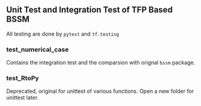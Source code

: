 ## Unit Test and Integration Test of TFP Based BSSM

All testing are done by `pytest` and `tf.testing`
### test_numerical_case
Contains the integration test and the comparsion with orignal `bssm` package.

### test_RtoPy
Deprecated, original for unittest of various functions. Open a new folder for unittest later.

